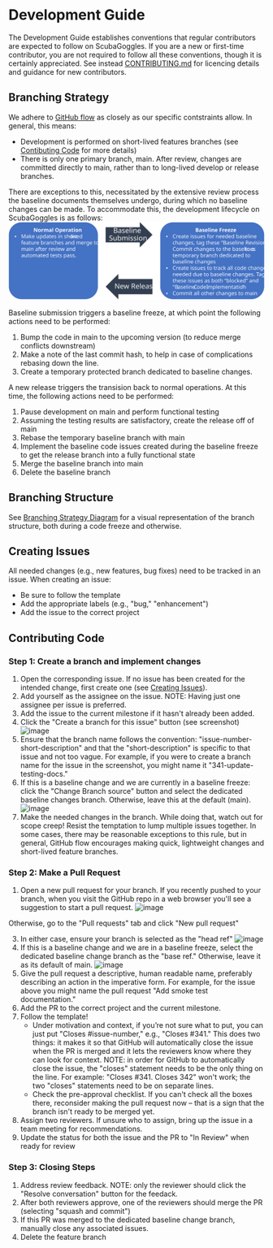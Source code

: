 # Development Guide
The Development Guide establishes conventions that regular contributors are expected to follow on ScubaGoggles. If you are a new or first-time contributor, you are not required to follow all these conventions, though it is certainly appreciated. See instead [CONTRIBUTING.md](CONTRIBUTING.md) for licencing details and guidance for new contributors.

## Branching Strategy
We adhere to [GitHub flow](https://docs.github.com/en/get-started/using-github/github-flow) as closely as our specific contstraints allow. In general, this means:
- Development is performed on short-lived features branches (see [Contibuting Code](#contributing-code) for more details)
- There is only one primary branch, main. After review, changes are committed directly to main, rather than to long-lived develop or release branches.

There are exceptions to this, necessitated by the extensive review process the baseline documents themselves undergo, during which no baseline changes can be made.
To accommodate this, the development lifecycle on ScubaGoggles is as follows:
![image](/docs/images/scubagoggles_lifecycle.svg)


Baseline submission triggers a baseline freeze, at which point the following actions need to be performed:
1. Bump the code in main to the upcoming version (to reduce merge conflicts downstream)
2. Make a note of the last commit hash, to help in case of complications rebasing down the line.
3. Create a temporary protected branch dedicated to baseline changes.

A new release triggers the transision back to normal operations. At this time, the following actions need to be performed:
1. Pause development on main and perform functional testing
2. Assuming the testing results are satisfactory, create the release off of main
3. Rebase the temporary baseline branch with main
4. Implement the baseline code issues created during the baseline freeze to get the release branch into a fully functional state
5. Merge the baseline branch into main
6. Delete the baseline branch

## Branching Structure
See [Branching Strategy Diagram](BRANCHINGSTRUCTURE.md) for a visual representation of the branch structure, both during a code freeze and otherwise.

## Creating Issues
All needed changes (e.g., new features, bug fixes) need to be tracked in an issue. When creating an issue:
- Be sure to follow the template
- Add the appropriate labels (e.g., "bug," "enhancement")
- Add the issue to the correct project

## Contributing Code
### Step 1: Create a branch and implement changes
1. Open the corresponding issue. If no issue has been created for the intended change, first create one (see [Creating Issues](#creating-issues)).
2. Add yourself as the assignee on the issue. NOTE: Having just one assignee per issue is preferred.
3. Add the issue to the current milestone if it hasn't already been added.
4. Click the "Create a branch for this issue" button (see screenshot)
![image](https://github.com/user-attachments/assets/4dbaf33b-ff53-48b3-aa39-74c97094dfbc)
6. Ensure that the branch name follows the convention: "issue-number-short-description" and that the "short-description" is specific to that issue and not too vague.
For example, if you were to create a branch name for the issue in the screenshot, you might name it "341-update-testing-docs."
7. If this is a baseline change and we are currently in a baseline freeze: click the "Change Branch source" button and select the dedicated baseline changes branch.
Otherwise, leave this at the default (main).
![image](https://github.com/user-attachments/assets/e3cafc21-9400-44f5-b7ab-2a21e63772c1)
9. Make the needed changes in the branch. While doing that, watch out for scope creep! Resist the temptation to lump multiple issues together.
In some cases, there may be reasonable exceptions to this rule, but in general, GitHub flow encourages making quick, lightweight changes and short-lived feature branches.

### Step 2: Make a Pull Request
1. Open a new pull request for your branch. If you recently pushed to your branch, when you visit the GitHub repo in a web browser you'll see a suggestion to start a pull request.
![image](https://github.com/user-attachments/assets/e6de2e67-6fd6-4d30-8c5b-790151ea906b)


Otherwise, go to the "Pull requests" tab and click "New pull request"

3. In either case, ensure your branch is selected as the "head ref"
![image](https://github.com/user-attachments/assets/8b3c2e73-6b64-49bf-a993-797f4d975da3)
4. If this is a baseline change and we are in a baseline freeze, select the dedicated baseline change branch as the "base ref." Otherwise, leave it as its default of main.
![image](https://github.com/user-attachments/assets/0779cdbb-b888-463a-9cc8-35a16a1735ee)
5. Give the pull request a descriptive, human readable name, preferably describing an action in the imperative form.
For example, for the issue above you might name the pull request "Add smoke test documentation."
6. Add the PR to the correct project and the current milestone.
7. Follow the template!
    - Under motivation and context, if you’re not sure what to put, you can just put "Closes #issue-number," e.g., "Closes #341."
This does two things: it makes it so that GitHub will automatically close the issue when the PR is merged and it lets the reviewers know where they can look for context.
NOTE: in order for GitHub to automatically close the issue, the "closes" statement needs to be the only thing on the line. For example: "Closes #341. Closes 342" won't work;
the two "closes" statements need to be on separate lines.
    - Check the pre-approval checklist. If you can't check all the boxes there, reconsider making the pull request now – that is a sign that the branch isn't ready to be merged yet.
8. Assign two reviewers. If unsure who to assign, bring up the issue in a team meeting for recommendations.
9. Update the status for both the issue and the PR to "In Review" when ready for review

### Step 3: Closing Steps
1. Address review feedback. NOTE: only the reviewer should click the "Resolve conversation" button for the feedack.
2. After both reviewers approve, one of the reviewers should merge the PR (selecting "squash and commit")
3. If this PR was merged to the dedicated baseline change branch, manually close any associated issues.
4. Delete the feature branch
